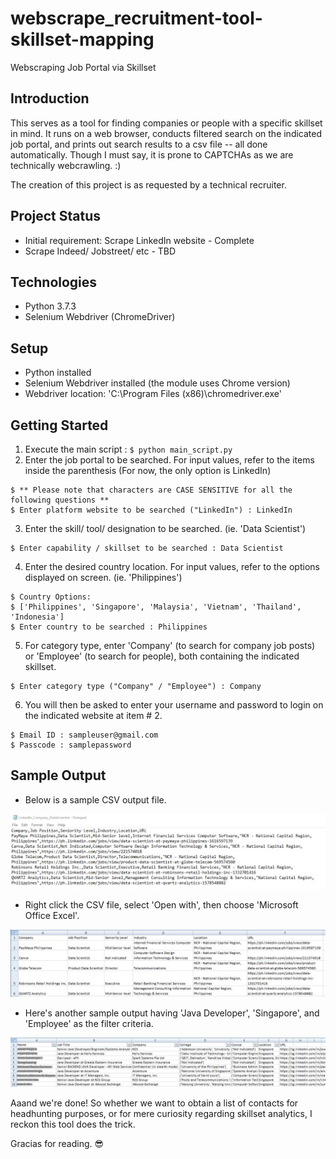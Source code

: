 # webscrape_recruitment-tool-skillset-mapping
 Webscraping Job Portal via Skillset

## Introduction
This serves as a tool for finding companies or people with a specific skillset in mind. It runs on a web browser, conducts filtered search on the indicated job portal, and prints out search results to a csv file -- all done automatically. Though I must say, it is prone to CAPTCHAs as we are technically webcrawling. :)

The creation of this project is as requested by a technical recruiter.

## Project Status
* Initial requirement: Scrape LinkedIn website - Complete
* Scrape Indeed/ Jobstreet/ etc - TBD

## Technologies
* Python 3.7.3
* Selenium Webdriver (ChromeDriver)

## Setup
* Python installed
* Selenium Webdriver installed (the module uses Chrome version)
* Webdriver location: 'C:\Program Files (x86)\chromedriver.exe'

## Getting Started
1. Execute the main script : `$ python main_script.py`
2. Enter the job portal to be searched. For input values, refer to the items inside the parenthesis (For now, the only option is LinkedIn)
```
$ ** Please note that characters are CASE SENSITIVE for all the following questions **
$ Enter platform website to be searched ("LinkedIn") : LinkedIn

```
3. Enter the skill/ tool/ designation to be searched. (ie. 'Data Scientist')
```
$ Enter capability / skillset to be searched : Data Scientist
```
4. Enter the desired country location. For input values, refer to the options displayed on screen. (ie. 'Philippines')
```
$ Country Options:
$ ['Philippines', 'Singapore', 'Malaysia', 'Vietnam', 'Thailand', 'Indonesia']
$ Enter country to be searched : Philippines
```
5. For category type, enter 'Company' (to search for company job posts) or 'Employee' (to search for people), both containing the indicated skillset.
```
$ Enter category type ("Company" / "Employee") : Company
```
6. You will then be asked to enter your username and password to login on the indicated website at item # 2. 
```
$ Email ID : sampleuser@gmail.com
$ Passcode : samplepassword
```

## Sample Output
* Below is a sample CSV output file.

![Alt text](https://github.com/charlievc/webscrape_recruitment-tool-skillset-mapping/blob/master/img_sample/file_csv.jpg)

* Right click the CSV file, select 'Open with', then choose 'Microsoft Office Excel'. 

![Alt text](https://github.com/charlievc/webscrape_recruitment-tool-skillset-mapping/blob/master/img_sample/file_xls.jpg)

* Here's another sample output having 'Java Developer', 'Singapore', and 'Employee' as the filter criteria.

![Alt text](https://github.com/charlievc/webscrape_recruitment-tool-skillset-mapping/blob/master/img_sample/file_emp_xls.jpg)


Aaand we're done! So whether we want to obtain a list of contacts for headhunting purposes, or for mere curiosity regarding skillset analytics, I reckon this tool does the trick. 

Gracias for reading. 😎
